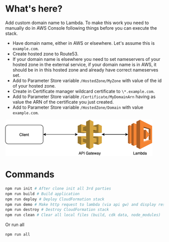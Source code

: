 # What's here?

Add custom domain name to Lambda.
To make this work you need to manually do in AWS Console following things before you can execute the stack.

- Have domain name, either in AWS or elsewhere. Let's assume this is `example.com`.
- Create hosted zone to Route53.
- If your domain name is elsewhere you need to set nameservers of your hosted zone in the external service, if your domain name is in AWS, it should be in in this hosted zone and already have correct nameserves set.
- Add to Parameter Store variable `/HostedZone/MyZone` with value of the id of your hosted zone.
- Create in Certificate manager wildcard certificate to `\*.example.com`.
- Add to Parameter Store variable `/Certificate/MyDomainArn` having as value the ARN of the certificate you just created.
- Add to Parameter Store variable `/HostedZone/Domain` with value `example.com`.

![plot](../sketches/only-lambda.png)

# Commands

```bash
npm run init # After clone init all 3rd parties
npm run build # Build application
npm run deploy # Deploy CloudFormation stack
npm run demo # Make http request to lambda (via api gw) and display response
npm run destroy # Destroy CloudFormation stack
npm run clean # Clear all local files (build, cdk data, node_modules)
```

Or run all

```bash
npm run all
```
